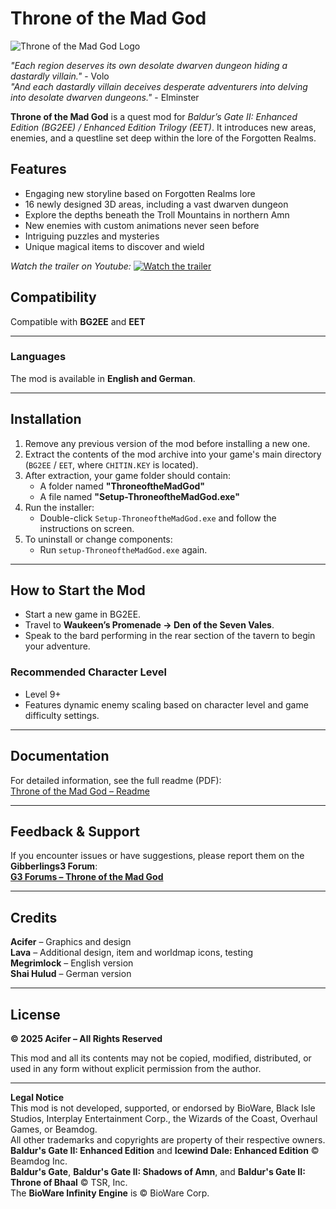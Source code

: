 # Throne of the Mad God

![Throne of the Mad God Logo](https://github.com/AciferBG/Throne-of-the-Mad-God/blob/main/Documentation_pics/Madgod_symbol.png)

*"Each region deserves its own desolate dwarven dungeon hiding a dastardly villain."* - Volo  
*"And each dastardly villain deceives desperate adventurers into delving into desolate dwarven dungeons."* - Elminster  

**Throne of the Mad God** is a quest mod for *Baldur’s Gate II: Enhanced Edition (BG2EE) / Enhanced Edition Trilogy (EET)*. It introduces new areas, enemies, and a questline set deep within the lore of the Forgotten Realms.

## Features
- Engaging new storyline based on Forgotten Realms lore  
- 16 newly designed 3D areas, including a vast dwarven dungeon  
- Explore the depths beneath the Troll Mountains in northern Amn  
- New enemies with custom animations never seen before  
- Intriguing puzzles and mysteries  
- Unique magical items to discover and wield  

*Watch the trailer on Youtube:*
[![Watch the trailer](https://github.com/AciferBG/Throne-of-the-Mad-God/blob/main/Documentation_pics/totmg%20thumbnail%2001.png)](https://youtu.be/wKwR5bLL-Uk)

## Compatibility  
Compatible with **BG2EE** and **EET**  

---

### Languages  
The mod is available in **English and German**.

---

## Installation  
1. Remove any previous version of the mod before installing a new one.  
2. Extract the contents of the mod archive into your game's main directory (`BG2EE` / `EET`, where `CHITIN.KEY` is located).  
3. After extraction, your game folder should contain:  
   - A folder named **"ThroneoftheMadGod"**  
   - A file named **"Setup-ThroneoftheMadGod.exe"**  
4. Run the installer:  
   - Double-click `Setup-ThroneoftheMadGod.exe` and follow the instructions on screen.  
5. To uninstall or change components:  
   - Run `setup-ThroneoftheMadGod.exe` again.  

---

## How to Start the Mod  
- Start a new game in BG2EE.  
- Travel to **Waukeen’s Promenade → Den of the Seven Vales**.  
- Speak to the bard performing in the rear section of the tavern to begin your adventure.  

### Recommended Character Level  
- Level 9+  
- Features dynamic enemy scaling based on character level and game difficulty settings.  

---

## Documentation  
For detailed information, see the full readme (PDF):  
[Throne of the Mad God – Readme](https://github.com/AciferBG/Throne-of-the-Mad-God/blob/main/ThroneoftheMadGod/documentation/Throne_of_the_Mad_God_Readme.pdf)

---

## Feedback & Support  
If you encounter issues or have suggestions, please report them on the **Gibberlings3 Forum**:  
[**G3 Forums – Throne of the Mad God**](https://www.gibberlings3.net/forums/)

---

## Credits  
**Acifer** – Graphics and design  
**Lava** – Additional design, item and worldmap icons, testing  
**Megrimlock** – English version  
**Shai Hulud** – German version

---

## License  
**© 2025 Acifer – All Rights Reserved**  

This mod and all its contents may not be copied, modified, distributed, or used in any form without explicit permission from the author.

---

**Legal Notice**  
This mod is not developed, supported, or endorsed by BioWare, Black Isle Studios, Interplay Entertainment Corp., the Wizards of the Coast, Overhaul Games, or Beamdog.  
All other trademarks and copyrights are property of their respective owners.  
**Baldur's Gate II: Enhanced Edition** and **Icewind Dale: Enhanced Edition** © Beamdog Inc.  
**Baldur's Gate**, **Baldur's Gate II: Shadows of Amn**, and **Baldur's Gate II: Throne of Bhaal** © TSR, Inc.  
The **BioWare Infinity Engine** is © BioWare Corp.